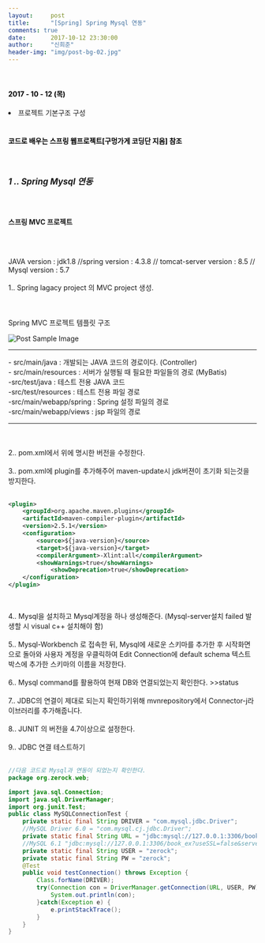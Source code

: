 ```yaml
---
layout:     post
title:      "[Spring] Spring Mysql 연동"
comments: true
date:       2017-10-12 23:30:00
author:     "신희준"
header-img: "img/post-bg-02.jpg"
---
```


<head>
 <meta property="og:type" content="website">
 <meta property="og:title" content="스프링 (Spring) MySQL 연동해서 JDBC 사용하기">
 <meta property="og:description" content="스프링 (Spring) MySQL 연동해서 JDBC 사용하기">
 <meta property="og:url" content="http://shj7242.github.io/2017/10/12/Spring7/">

 <meta name="twitter:card" content="summary">
  <meta name="twitter:title" content="스프링 (Spring) MySQL 연동해서 JDBC 사용하기">
  <meta name="twitter:description" content="스프링 (Spring) MySQL 연동해서 JDBC 사용하기">
  <meta name="FACEBOOK:domain" content="http://shj7242.github.io/2017/10/12/Spring7/">
  <meta name="facebook:card" content="summary">
   <meta name="facebook:title" content="스프링 (Spring) MySQL 연동해서 JDBC 사용하기">
   <meta name="facebook:description" content="스프링 (Spring) MySQL 연동해서 JDBC 사용하기">
   <meta name="facebook:domain" content="http://shj7242.github.io/2017/10/12/Spring7/">


 </head>

<br>
<H4 style ="font-weight:bold; color : black">2017 - 10 - 12 (목)</H4>
<li>프로젝트 기본구조 구성</li>

<br>
<H4 style ="font-weight:bold; color:black;">코드로 배우는 스프링 웹프로젝트[구멍가게 코딩단 지음] 참조</H4>
<br>

<h5 style = "font-size: 17px; font-weight : bold;">1 .. Spring Mysql 연동</h5>

<br>
<p><b>스프링 MVC 프로젝트</b></p>
<br><br>
<p style="font-size:14px;">JAVA version : jdk1.8 //spring version : 4.3.8 // tomcat-server version : 8.5 // Mysql version : 5.7 <br><br>
1.. Spring lagacy project 의 MVC project 생성. <br><br>
<br><br>
Spring MVC 프로젝트 템플릿 구조
</p>

<img src="{{ site.baseurl }}/img/spst.JPG" alt="Post Sample Image">


<p style="font-size:14px;">
<hr>
- src/main/java : 개발되는 JAVA 코드의 경로이다. (Controller) <br>
- src/main/resources : 서버가 실행될 때 필요한 파일들의 경로 (MyBatis)
<br>
-src/test/java : 테스트 전용 JAVA 코드
<br>
-src/test/resources : 테스트 전용 파일 경로
<br>
-src/main/webapp/spring : Spring 설정 파일의 경로 <br>
-src/main/webapp/views : jsp 파일의 경로
<hr>



<br><br>
2.. pom.xml에서 위에 명시한 버전을 수정한다. <br><br>
3.. pom.xml에 plugin를 추가해주어 maven-update시 jdk버젼이 초기화 되는것을 방지한다.<br><br>
</p>

~~~xml
<plugin>
    <groupId>org.apache.maven.plugins</groupId>
  	<artifactId>maven-compiler-plugin</artifactId>
    <version>2.5.1</version>
    <configuration>
        <source>${java-version}</source>
        <target>${java-version}</target>
        <compilerArgument>-Xlint:all</compilerArgument>
        <showWarnings>true</showWarnings>
    		<showDeprecation>true</showDeprecation>
    </configuration>
</plugin>
~~~

<br>
<p style="font-size:14px;">
4.. Mysql을 설치하고 Mysql계정을 하나 생성해준다. (Mysql-server설치 failed 발생할 시 visual c++ 설치해야 함)
<br><br>
5.. Mysql-Workbench 로 접속한 뒤, Mysql에 새로운 스키마를 추가한 후 시작화면으로 돌아와 사용자 계정을 우클릭하여 Edit Connection에 default schema 텍스트박스에 추가한 스키마의 이름을 저장한다.<br><br>
6.. Mysql command를 활용하여 현재 DB와 연결되었는지 확인한다. >>status<br><br>
7.. JDBC의 연결이 제대로 되는지 확인하기위해 mvnrepository에서 Connector-j라이브러리를 추가해줍니다.<br><br>
8.. JUNIT 의 버전을 4.7이상으로 설정한다.<br><br>
9.. JDBC 연결 테스트하기<br><br>
</p>


~~~Java
//다음 코드로 Mysql과 연동이 되었는지 확인한다.
package org.zerock.web;

import java.sql.Connection;
import java.sql.DriverManager;
import org.junit.Test;
public class MySQLConnectionTest {
	private static final String DRIVER = "com.mysql.jdbc.Driver";
	//MySQL Driver 6.0 = "com.mysql.cj.jdbc.Driver";
	private static final String URL = "jdbc:mysql://127.0.0.1:3306/book_ex?useSSL=false";
	//MySQL 6.1 "jdbc:mysql://127.0.0.1:3306/book_ex?useSSL=false&serverTimezone=Asia/Seoul";
	private static final String USER = "zerock";
	private static final String PW = "zerock";
	@Test
	public void testConnection() throws Exception {
		Class.forName(DRIVER);
		try(Connection con = DriverManager.getConnection(URL, USER, PW)){
			System.out.println(con);
		}catch(Exception e) {
			e.printStackTrace();
		}
	}
}
~~~
